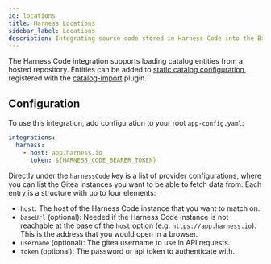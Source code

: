 ```yaml
---
id: locations
title: Harness Locations
sidebar_label: Locations
description: Integrating source code stored in Harness Code into the Backstage catalog
---
```


The Harness Code integration supports loading catalog entities from a hosted repository. Entities can be added to
[static catalog configuration](../../features/software-catalog/configuration.md),
registered with the
[catalog-import](https://github.com/backstage/backstage/tree/master/plugins/catalog-import)
plugin.

## Configuration

To use this integration, add configuration to your root `app-config.yaml`:

```yaml
integrations:
  harness:
    - host: app.harness.io
      token: ${HARNESS_CODE_BEARER_TOKEN}
```

Directly under the `harnessCode` key is a list of provider configurations, where you
can list the Gitea instances you want to be able to fetch
data from. Each entry is a structure with up to four elements:

- `host`: The host of the Harness Code instance that you want to match on.
- `baseUrl` (optional): Needed if the Harness Code instance is not reachable at
  the base of the `host` option (e.g. `https://app.harness.io`). This is the address that you would open in a browser.
- `username` (optional): The gitea username to use in API requests.
- `token` (optional): The password or api token to authenticate with.
